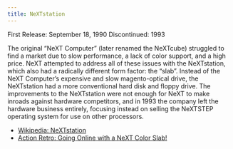 ```yaml
---
title: NeXTstation
---
```


First Release: September 18, 1990
Discontinued: 1993

The original “NeXT Computer” (later renamed the NeXTcube) struggled to find a market due to slow performance, a lack of color support, and a high price. NeXT attempted to address all of these issues with the NeXTstation, which also had a radically different form factor: the “slab”. Instead of the NeXT Computer’s expensive and slow magento-optical drive, the NeXTstation had a more conventional hard disk and floppy drive. The improvements to the NeXTstation were not enough for NeXT to make inroads against hardware competitors, and in 1993 the company left the hardware business entirely, focusing instead on selling the NeXTSTEP operating system for use on other processors.

- [Wikipedia: NeXTstation](https://en.wikipedia.org/wiki/NeXTstation)
- [Action Retro: Going Online with a NeXT Color Slab!](https://youtu.be/i_EjnxkYEn8)
